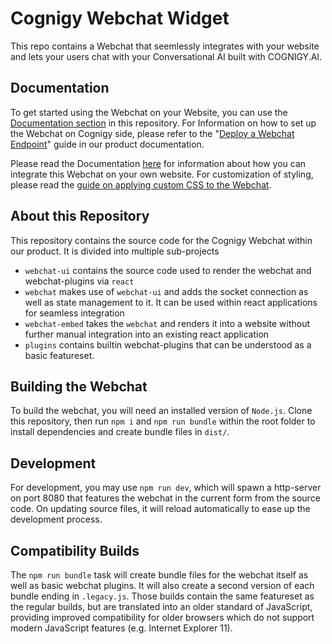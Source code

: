 # Cognigy Webchat Widget

This repo contains a Webchat that seemlessly integrates with your website and lets your users chat with your Conversational AI built with COGNIGY.AI.

## Documentation
To get started using the Webchat on your Website, you can use the [Documentation section](./docs/README.md) in this repository.
For Information on how to set up the Webchat on Cognigy side, please refer to the "[Deploy a Webchat Endpoint](https://docs.cognigy.com/docs/deploy-a-webchat-20-endpoint)" guide in our product documentation.

Please read the Documentation [here](https://docs.cognigy.com/docs/cognigy-webchat) for information about how you can integrate this Webchat on your own website.
For customization of styling, please read the [guide on applying custom CSS to the Webchat](./src/webchat-ui/README.md).

## About this Repository
This repository contains the source code for the Cognigy Webchat within our product.
It is divided into multiple sub-projects
- `webchat-ui` contains the source code used to render the webchat and webchat-plugins via `react`
- `webchat` makes use of `webchat-ui` and adds the socket connection as well as state management to it. It can be used within react applications for seamless integration
- `webchat-embed` takes the `webchat` and renders it into a website without further manual integration into an existing react application
- `plugins` contains builtin webchat-plugins that can be understood as a basic featureset.

## Building the Webchat
To build the webchat, you will need an installed version of `Node.js`.
Clone this repository, then run `npm i` and `npm run bundle` within the root folder to install dependencies and create bundle files in `dist/`.

## Development
For development, you may use `npm run dev`, which will spawn a http-server on port 8080 that features the webchat in the current form from the source code. On updating source files, it will reload automatically to ease up the development process.

## Compatibility Builds
The `npm run bundle` task will create bundle files for the webchat itself as well as basic webchat plugins.
It will also create a second version of each bundle ending in `.legacy.js`.
Those builds contain the same featureset as the regular builds, but are translated into an older standard of JavaScript, providing improved compatibility for older browsers which do not support modern JavaScript features (e.g. Internet Explorer 11).
